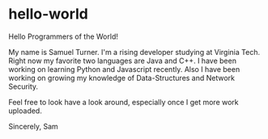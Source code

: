 # hello-world

Hello Programmers of the World!

My name is Samuel Turner. I'm a rising developer studying at Virginia Tech.
Right now my favorite two languages are Java and C++.
I have been working on learning Python and Javascript recently.
Also I have been working on growing my knowledge of Data-Structures and Network Security.

Feel free to look have a look around, especially once I get more work uploaded.

Sincerely,
Sam
